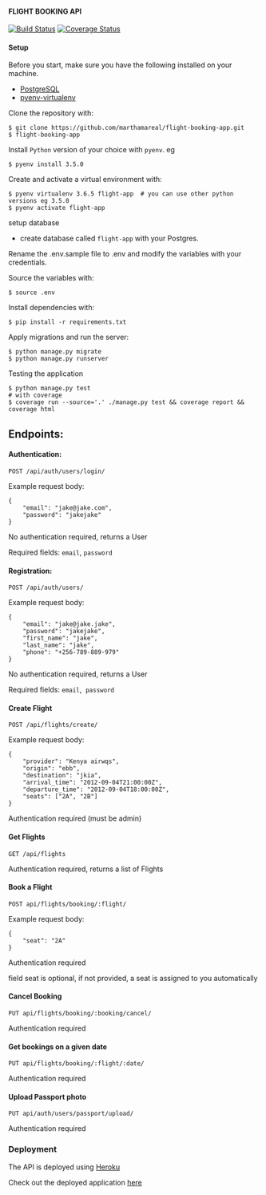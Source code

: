#### FLIGHT BOOKING API
[![Build Status](https://travis-ci.org/marthamareal/flight-booking-app.svg?branch=develop)](https://travis-ci.org/marthamareal/flight-booking-app)
[![Coverage Status](https://coveralls.io/repos/github/marthamareal/flight-booking-app/badge.svg?branch=develop)](https://coveralls.io/github/marthamareal/flight-booking-app?branch=develop)
#### Setup
Before you start, make sure you have the following installed on your machine.
- [PostgreSQL](https://www.postgresql.org/)
- [pyenv-virtualenv](https://github.com/pyenv/pyenv-virtualenv)

Clone the repository with:
```
$ git clone https://github.com/marthamareal/flight-booking-app.git
$ flight-booking-app
```
Install `Python` version of your choice with `pyenv`. eg
```
$ pyenv install 3.5.0  
```
Create and activate a virtual environment with:
```
$ pyenv virtualenv 3.6.5 flight-app  # you can use other python versions eg 3.5.0
$ pyenv activate flight-app 
```

setup database
- create database called `flight-app` with your Postgres.

Rename the .env.sample file to .env and modify the variables with your credentials.

Source the variables with:
```
$ source .env
```
Install dependencies with:
```
$ pip install -r requirements.txt
```
Apply migrations and run the server:
```
$ python manage.py migrate
$ python manage.py runserver
```
Testing the application
```
$ python manage.py test
# with coverage
$ coverage run --source='.' ./manage.py test && coverage report && coverage html
```

Endpoints:
----------

#### Authentication:

`POST /api/auth/users/login/`

Example request body:

```source-json
{
    "email": "jake@jake.com",
    "password": "jakejake"
}
```

No authentication required, returns a User

Required fields: `email`, `password`

#### Registration:

`POST /api/auth/users/`

Example request body:

```source-json
{
    "email": "jake@jake.jake",
    "password": "jakejake",
    "first_name": "jake",
    "last_name": "jake",
    "phone": "+256-789-889-979"
}
```

No authentication required, returns a User

Required fields: `email`,  `password`

#### Create Flight

`POST /api/flights/create/`

Example request body:

```source-json
{
    "provider": "Kenya airwqs",
    "origin": "ebb",
    "destination": "jkia",
    "arrival_time": "2012-09-04T21:00:00Z",
    "departure_time": "2012-09-04T18:00:00Z",
    "seats": ["2A", "2B"]
}
```
Authentication required (must be admin)

#### Get Flights

`GET /api/flights`

Authentication required, returns a list of Flights

#### Book a Flight
`POST api/flights/booking/:flight/`

Example request body:

```source-json
{
    "seat": "2A"
}
```
Authentication required

field seat is optional, if not provided, a seat is assigned to you automatically

#### Cancel Booking
`PUT api/flights/booking/:booking/cancel/`

Authentication required

#### Get bookings on a given date
`PUT api/flights/booking/:flight/:date/`

Authentication required

#### Upload Passport photo
`PUT api/auth/users/passport/upload/`

Authentication required

### Deployment

The API is deployed using [Heroku](https://www.heroku.com/)

Check out the deployed application [here](https://flight-booking-application.herokuapp.com/)